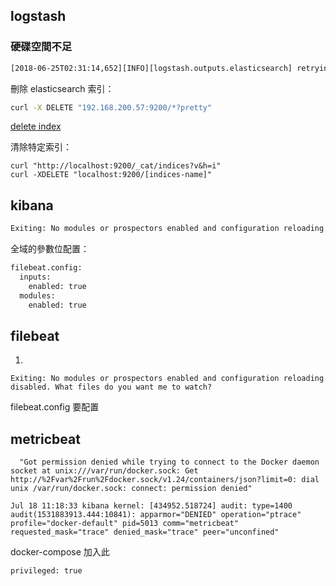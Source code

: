 
## logstash

### 硬碟空間不足

```bash
[2018-06-25T02:31:14,652][INFO][logstash.outputs.elasticsearch] retrying failed action with response code: 403 ({"type"=>"cluster_block_exception", "reason"=>"blocked by: [FORBIDDEN/12/index read-only / allow delete (api)];"})
```

刪除 elasticsearch 索引：

```bash
curl -X DELETE "192.168.200.57:9200/*?pretty"
```

[delete index](https://www.elastic.co/guide/cn/elasticsearch/guide/current/_deleting_an_index.html)

清除特定索引：

```
curl "http://localhost:9200/_cat/indices?v&h=i"
curl -XDELETE "localhost:9200/[indices-name]"
```

## kibana

```bash
Exiting: No modules or prospectors enabled and configuration reloading disabled. What files do you want me to watch?
```

全域的參數位配置：

```bash
filebeat.config:
  inputs:
    enabled: true
  modules:
    enabled: true
```

## filebeat

1. 

```shell=
Exiting: No modules or prospectors enabled and configuration reloading disabled. What files do you want me to watch?
```
filebeat.config 要配置

## metricbeat

```shell=
  "Got permission denied while trying to connect to the Docker daemon socket at unix:///var/run/docker.sock: Get http://%2Fvar%2Frun%2Fdocker.sock/v1.24/containers/json?limit=0: dial unix /var/run/docker.sock: connect: permission denied"
```

```shell=
Jul 18 11:18:33 kibana kernel: [434952.518724] audit: type=1400 audit(1531883913.444:10841): apparmor="DENIED" operation="ptrace" profile="docker-default" pid=5013 comm="metricbeat" requested_mask="trace" denied_mask="trace" peer="unconfined"
```
docker-compose 加入此
```shell=
privileged: true
```
